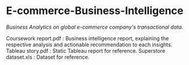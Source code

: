 # E-commerce-Business-Intelligence

*Business Analytics on global e-commerce company's transactional data.*

Coursework report.pdf : Business intelligence report, explaining the respective analysis and actionable recommendation to each insights.
Tableau story.pdf : Static Tableau report for reference.
Superstore dataset.xls : Dataset for reference.
